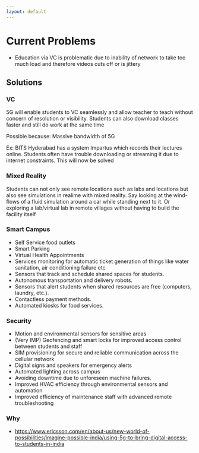 ```yaml
---
layout: default
---
```


# Current Problems
- Education via VC is problematic due to inability of network to take too much load and therefore videos cuts off or is jittery


## Solutions
### VC
5G will enable students to VC seamlessly and allow teacher to teach without concern of resolution or visibility. Students can also download classes faster and still do work at the same time

Possible because: Massive bandwidth of 5G

Ex: BITS Hyderabad has a system Impartus which records their lectures online. Students often have trouble downloading or streaming it due to internet constraints. This will now be solved

### Mixed Reality
Students can not only see remote locations such as labs and locations but also see simulations in realime with mixed reality. Say looking at the wind-flows of a fluid simulation around a car while standing next to it. Or exploring a lab/virtual lab in remote villages without having to build the facility itself

### Smart Campus
- Self Service food outlets
- Smart Parking
- Virtual Health Appointments
- Services monitoring for automatic ticket generation of things like water sanitation, air conditioning failure etc
- Sensors that track and schedule shared spaces for students.
- Autonomous transportation and delivery robots.
- Sensors that alert students when shared resources are free (computers, laundry, etc.).
- Contactless payment methods.
- Automated kiosks for food services.

### Security
- Motion and environmental sensors for sensitive areas
- (Very IMP) Geofencing and smart locks for improved access control between students and staff
- SIM provisioning for secure and reliable communication across the cellular network
- Digital signs and speakers for emergency alerts
- Automated lighting across campus
- Avoiding downtime due to unforeseen machine failures.
- Improved HVAC efficiency through environmental sensors and automation
- Improved efficiency of maintenance staff with advanced remote troubleshooting

### Why
- https://www.ericsson.com/en/about-us/new-world-of-possibilities/imagine-possible-india/using-5g-to-bring-digital-access-to-students-in-india
